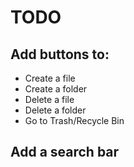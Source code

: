 # TODO

## Add buttons to:
* Create a file
* Create a folder
* Delete a file
* Delete a folder
* Go to Trash/Recycle Bin

## Add a search bar